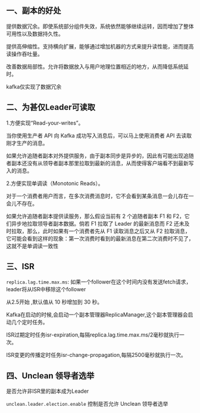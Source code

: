 ## 一、副本的好处

提供数据冗余。即使系统部分组件失效，系统依然能够继续运转，因而增加了整体可用性以及数据持久性。

提供高伸缩性。支持横向扩展，能够通过增加机器的方式来提升读性能，进而提高读操作吞吐量。

改善数据局部性。允许将数据放入与用户地理位置相近的地方，从而降低系统延时。

kafka仅实现了数据冗余

## 二、为甚仅Leader可读取

1.方便实现“Read-your-writes”。

当你使用生产者 API 向 Kafka 成功写入消息后，可以马上使用消费者 API 去读取刚才生产的消息。

如果允许追随者副本对外提供服务，由于副本同步是异步的，因此有可能出现追随者副本还没有从领导者副本那里拉取到最新的消息，从而使得客户端看不到最新写入的消息。

2.方便实现单调读（Monotonic Reads）。

对于一个消费者用户而言，在多次消费消息时，它不会看到某条消息一会儿存在一会儿不存在。

如果允许追随者副本提供读服务，那么假设当前有 2 个追随者副本 F1 和 F2，它们异步地拉取领导者副本数据。倘若 F1 拉取了 Leader
的最新消息而 F2 还未及时拉取，那么，此时如果有一个消费者先从 F1 读取消息之后又从 F2
拉取消息，它可能会看到这样的现象：第一次消费时看到的最新消息在第二次消费时不见了，这就不是单调读一致性

## 三、ISR

`replica.lag.time.max.ms`: 如果一个follower在这个时间内没有发送fetch请求，leader将从ISR中移除这个follower

从2.5开始 ,默认值从 10 秒增加到 30 秒。

Kafka在启动的时候,会启动一个副本管理器ReplicaManager,这个副本管理器会启动几个定时任务。

ISR过期定时任务isr-expiration,每隔replica.lag.time.max.ms/2毫秒就执行一次。

ISR变更的传播定时任务isr-change-propagation,每隔2500毫秒就执行一次。

## 四、Unclean 领导者选举

是否允许非ISR里的副本成为Leader

`unclean.leader.election.enable` 控制是否允许 Unclean 领导者选举
